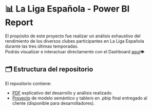 # 📊 La Liga Española - Power BI Report
El propósito de este proyecto fue realizar un análisis exhaustivo del rendimiento de los diversos clubes participantes en La Liga Española durante las tres últimas temporadas.  
Podrás visualizar e interactuar directamente con el Dashboard [aquí](https://app.powerbi.com/view?r=eyJrIjoiYWNkZGU4MDEtNTU5Yi00OWFlLTkyODAtMzJkN2M3YmY0OTU4IiwidCI6Ijg1MjI2NjJhLTVkYTctNGE1Zi05ZDM0LWFmNzAzNTM3NzIyZCIsImMiOjR9)👁️ 

## 🗂 Estructura del repositorio 

El repositorio contiene:
- [PDF](https://github.com/fransalasdat/portfolio/blob/main/1_Solucion_La_Liga_Espaniola/1.%20Solucion%20La%20Liga%20Espa%C3%B1ola.pdf) explicativo del desarrollo y análisis realizado.
- [Proyecto](https://github.com/fransalasdat/portfolio/tree/main/1_Solucion_La_Liga_Espaniola/Proyecto_pbip) de modelo semántico y tablero en .pbip final entregado al cliente (disponible para desarrolladores).
